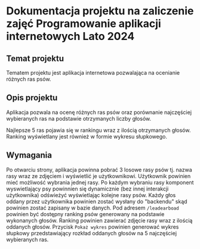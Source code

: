 # Dokumentacja projektu na zaliczenie zajęć Programowanie aplikacji internetowych Lato 2024

## Temat projektu

Tematem projektu jest aplikacja internetowa pozwalająca na ocenianie różnych ras psów.

## Opis projektu

Aplikacja pozwala na ocenę różnych ras psów oraz porównanie najczęściej wybieranych ras na podstawie otrzymanych liczby głosów.

Najlepsze 5 ras pojawia się w rankingu wraz z ilością otrzymanych głosów. 
Ranking wyświetlany jest również w formie wykresu słupkowego.

## Wymagania

Po otwarciu strony, aplikacja powinna pobrać 3 losowe rasy psów tj. nazwa rasy wraz ze zdjęciem i wyświetlić je użytkownikowi.
Użytkownik powinien mieć możliwość wybrania jednej rasy. Po każdym wybraniu rasy komponent wyswietlający psy powinnien się dynamicznie (bez innej interakcji użytkownika) odświeżyć wyświetlając kolejne rasy psów.
Każdy głos oddany przez użytkownika powinien zostać wysłany do "backendu" skąd powinien zostać zapisany w bazie danych.
Pod adresem `/leadearboad` powinien być dostępny ranking psów generowany na podstawie wykonanych głosów. Ranking powinien zawierać zdjęcie rasy wraz z ilością oddanych głosów. Przycisk `Pokaż wykres` powinien generować wykres słupkowy przedstawiający rozkład oddanych głosów na 5 najczęściej wybieranych ras.
